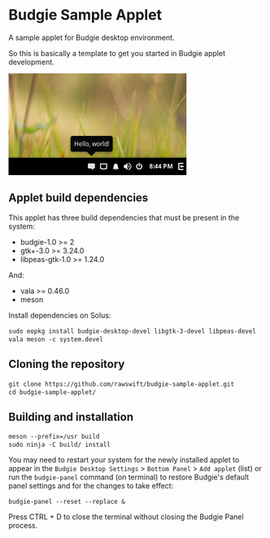 # Budgie Sample Applet

A sample applet for Budgie desktop environment.

So this is basically a template to get you started in Budgie applet development.

![sample_screenshot](https://raw.githubusercontent.com/rawswift/budgie-sample-applet/master/.github/screenshots/Sample.png)

## Applet build dependencies

This applet has three build dependencies that must be present in the system:

- budgie-1.0 >= 2
- gtk+-3.0 >= 3.24.0
- libpeas-gtk-1.0 >= 1.24.0

And:

- vala >= 0.46.0
- meson

Install dependencies on Solus:

    sudo eopkg install budgie-desktop-devel libgtk-3-devel libpeas-devel vala meson -c system.devel

## Cloning the repository

    git clone https://github.com/rawswift/budgie-sample-applet.git
    cd budgie-sample-applet/

## Building and installation

    meson --prefix=/usr build
    sudo ninja -C build/ install

You may need to restart your system for the newly installed applet to appear in the `Budgie Desktop Settings` > `Bottom Panel` > `Add applet` (list) or run the `budgie-panel` command (on terminal) to restore Budgie's default panel settings and for the changes to take effect:

    budgie-panel --reset --replace &

Press CTRL + D to close the terminal without closing the Budgie Panel process.
